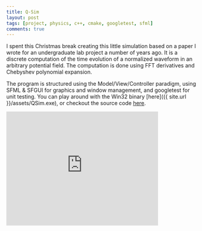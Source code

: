 ```yaml
---
title: Q-Sim
layout: post
tags: [project, physics, c++, cmake, googletest, sfml]
comments: true
---
```


I spent this Christmas break creating this little simulation based on a paper I wrote for an undergraduate lab project a number of years ago. It is a discrete computation of the time evolution of a normalized waveform in an arbitrary potential field. The computation is done using FFT derivatives and Chebyshev polynomial expansion.

The program is structured using the Model/View/Controller paradigm, using SFML & SFGUI for graphics and window management, and googletest for unit testing. You can play around with the Win32 binary [here]({{ site.url }}/assets/QSim.exe), or checkout the source code [here](https://github.com/stett/qsim).

<iframe width="400" height="300" src="https://www.youtube.com/embed/5YdBammtMbM" frameborder="0" allowfullscreen></iframe>
